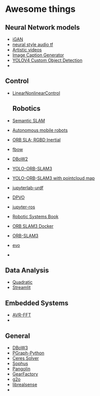 # Awesome things
## Neural Network models
* [iGAN](https://github.com/mnielsen/iGAN)
* [neural style audio tf](https://github.com/DmitryUlyanov/neural-style-audio-tf)
* [Artistic videos](https://github.com/manuelruder/artistic-videos)
* [Image Caption Generator](https://github.com/dabasajay/Image-Caption-Generator)
* [YOLOV4 Custom Object Detection](https://github.com/clivan/YOLOV4-Custom-Object-Detection)
* 

## Control
* [LinearNonlinearControl](https://github.com/Shunichi09/PythonLinearNonlinearControl)

  ## Robotics
* [Semantic SLAM](https://github.com/floatlazer/semantic_slam)
* [Autonomous mobile robots](https://github.com/jdgalviss/autonomous_mobile_robot)
* [ORB SLA; RGBD Inertial](https://github.com/xiefei2929/ORB_SLAM3-RGBD-Inertial)
* [fbow](https://github.com/rmsalinas/fbow)
* [DBoW2](https://github.com/dorian3d/DBoW2)
* [YOLO-ORB-SLAM3](https://github.com/YWL0720/YOLO_ORB_SLAM3)
* [YOLO-ORB-SLAM3 with pointcloud map](https://github.com/YWL0720/YOLO_ORB_SLAM3_with_pointcloud_map)
* [jupyterlab-urdf](https://github.com/jupyter-robotics/jupyterlab-urdf)
* [DPVO](https://github.com/princeton-vl/DPVO)
* [jupyter-ros](https://github.com/ihuicatl/jupyter-ros)
* [Robotic Systems Book](https://github.com/krishauser/RoboticSystemsBook)
* [ORB SLAM3 Docker](https://github.com/IslamAAli/ORB_SLAM3_docker)
* [ORB-SLAM3](https://github.com/UZ-SLAMLab/ORB_SLAM3)
* [evo](https://github.com/MichaelGrupp/evo)
* 

## Data Analysis
* [Quadratic](https://github.com/quadratichq/quadratic)
* [Streamlit](https://github.com/streamlit/streamlit)

## Embedded Systems
* [AVR-FFT](https://github.com/Klafyvel/AVR-FFT)
* 

  
## General
* [DBoW3](https://github.com/rmsalinas/DBow3)
* [PGraph-Python](https://github.com/petercorke/pgraph-python)
* [Ceres Solver](https://github.com/ceres-solver/ceres-solver)
* [Sophus](https://github.com/strasdat/Sophus)
* [Pangolin](https://github.com/stevenlovegrove/Pangolin)
* [GearFactory](https://github.com/Klafyvel/GearFactory)
* [g2o](https://github.com/RainerKuemmerle/g2o)
* [librealsense](https://github.com/IntelRealSense/librealsense)
* 

